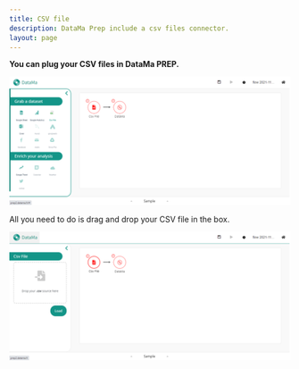 ```yaml
---
title: CSV file
description: DataMa Prep include a csv files connector.
layout: page
---
```


**You can plug your CSV files in DataMa PREP.**


![CSV Step 1](images/CSVstep1.png)

All you need to do is drag and drop your CSV file in the box.

![CSV Step 2](images/CSVstep2.png)

